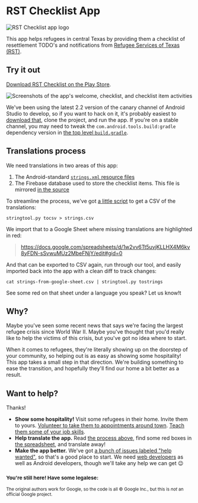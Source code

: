 # RST Checklist App

![RST Checklist app logo][logo]

This app helps refugees in central Texas by providing them a checklist of resettlement TODO's and notifications from [Refugee Services of Texas (RST)][RST].

## Try it out

[Download RST Checklist on the Play Store][app].

![Screenshots of the app's welcome, checklist, and checklist item activities][screenshots]

We've been using the latest 2.2 version of the canary channel of Android Studio to develop, so if you want to hack on it, it's probably easiest to [download that][as], clone the project, and run the app. If you're on a stable channel, you may need to tweak the `com.android.tools.build:gradle` dependency version in [the top level `build.gradle`][buildgradle].

## Translations process

We need translations in two areas of this app:

1. The Android-standard [`strings.xml` resource files][strings]
2. The Firebase database used to store the checklist items. This file is mirrored [in the source][db]

To streamline the process, we've got [a little script][csvtool] to get a CSV of the translations:

    stringtool.py tocsv > strings.csv

We import that to a Google Sheet where missing translations are highlighted in red:

> https://docs.google.com/spreadsheets/d/1w2vv6Tt5uvjKLLHX4M6kv8yFDN-sSvwuMUz2MbeFNjY/edit#gid=0

And that can be exported to CSV again, run through our tool, and easily imported back into the app with a clean diff to track changes:

    cat strings-from-google-sheet.csv | stringtool.py tostrings

See some red on that sheet under a language you speak? Let us know!t

## Why?

Maybe you've seen some recent news that says we're facing the largest refugee crisis since World War II. Maybe you've thought that you'd really like to help the victims of this crisis, but you've got no idea where to start.
 
When it comes to refugees, they're literally showing up on the doorstep of your community, so helping out is as easy as showing some hospitality! This app takes a small step in that direction. We're building something to ease the transition, and hopefully they'll find our home a bit better as a result.

## Want to help?

Thanks!

- **Show some hospitality!** Visit some refugees in their home. Invite them to yours. [Volunteer to take them to appointments around town][RST volunteer]. [Teach them some of your job skills][MRC volunteer].
- **Help translate the app.** Read [the process above](#translations-process), find some red boxes in [the spreadsheet](https://docs.google.com/spreadsheets/d/1w2vv6Tt5uvjKLLHX4M6kv8yFDN-sSvwuMUz2MbeFNjY/edit#gid=0), and translate away!
- **Make the app better.** We've got [a bunch of issues labeled "help wanted"](https://github.com/g11x/checklistapp/issues?q=is%3Aissue+is%3Aopen+label%3A%22help+wanted%22), so that's a good place to start. We need [web developers][adminapp] as well as Android developers, though we'll take any help we can get 😉

<h3><small>You're still here! Have some legalese:</small></h3>

<small>The original authors work for Google, so the code is all &copy; Google Inc., but this is *not* an official Google project.</small>

[RST]: http://www.rstx.org
[RST volunteer]: http://www.rstx.org/volunteer.html
[MRC volunteer]: http://www.mrcaustin.org/community-services/
[strings]: https://github.com/g11x/checklistapp/blob/master/app/src/main/res/values/strings.xml
[db]: https://github.com/g11x/checklistapp/blob/master/app/testdata/checklistappdev-export.json
[csvtool]: https://github.com/g11x/checklistapp/blob/master/bin/stringtool.py
[app]: https://play.google.com/store/apps/details?id=com.g11x.checklistapp.rst
[buildgradle]: https://github.com/g11x/checklistapp/blob/master/build.gradle
[as]: http://tools.android.com/download/studio/canary
[logo]: http://i.imgur.com/RDpLZmI.png
[screenshots]: http://i.imgur.com/Ajg5ZFM.jpg
[adminapp]: https://github.com/g11x/rstappadmin
